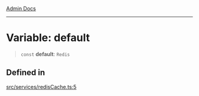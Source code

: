 [Admin Docs](/)

***

# Variable: default

> `const` **default**: `Redis`

## Defined in

[src/services/redisCache.ts:5](https://github.com/Suyash878/talawa-api/blob/cfd688207611ba245c99edd8dbaccb2cdbf6a043/src/services/redisCache.ts#L5)
